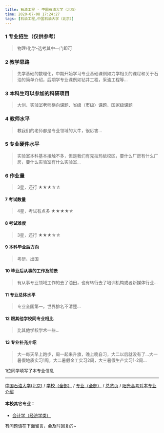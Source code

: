 ```yaml
---
title: 石油工程 - 中国石油大学（北京）
time: 2020-07-08 17:24:27
tags: [石油工程,中国石油大学（北京）]
---
```

### 1 专业招生（仅供参考）  
> 物理/化学-选考其中一门即可


### 2 教学思路
> 先学基础的数理化，中期开始学习专业基础课例如力学相关的课程和关于石油的简单介绍，后期学专业课例如钻井工程，采油工程等…


### 3 本科生可以参加的科研项目
>  大创、实验室老师横向课题、省级（市级）课题、国家级课题


### 4 教师水平
> 教我们的老师都是专业领域的大牛，很厉害…


### 5 专业硬件水平
> 实验室本科基本接触不多，但是我们有克拉玛依校区，要什么厂房有什么厂房，要什么实验室有什么实验室…


### 6 作业量
>3星，还行
★★★☆☆



#### 7 考试数量
>4星，考试有点多
★★★★☆



#### 8 考试难度
> 3星，还行
★★★☆☆



#### 9 本科毕业后方向
> 考研、出国


#### 10 毕业后从事的工作及前景
> 有从事专业领域工作的去了油田，也有转行去了培训机构或者新媒体行业…


#### 11 专业总体水平
> 专业全国第一，世界排名不清楚…


#### 12 跟其他学校同专业相比
> 比其他学校学术一些…


#### 13 专业补充介绍
> 大一每天早上跑步，周一起来升旗，晚上晚自习，大二以后就没有了…大一暑假地质实习1周，大二暑假金工实习2周，大三暑假生产实习1-2周…

1位同学填写了本专业信息
***
[中国石油大学(北京)](https://univgo.github.io/2020/07/08/中国石油大学（北京）) / [学校（全部）](https://univgo.github.io/2020/07/09/学校汇总页) / [专业（全部）](https://univgo.github.io/2020/07/09/专业汇总页) / [总览页](https://univgo.github.io/2020/07/09/总览) / [阳光高考对本专业介绍](http://gaokao.chsi.com.cn/sch/zyk/view.do?schId=73397466&specId=73384104)
#### 本校其它专业：
- [会计学（经济学类）](https://univgo.github.io/2020/07/08/会计学（经济学类）-%20%20中国石油大学（北京）)

有问题请在下面留言，会及时回复的~